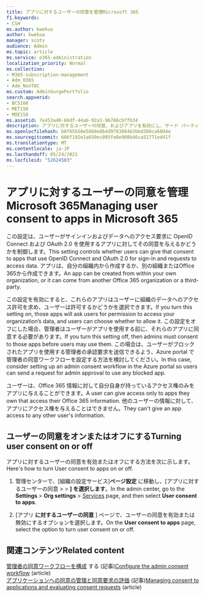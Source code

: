 ```yaml
---
title: アプリに対するユーザーの同意を管理Microsoft 365
f1.keywords:
- CSH
ms.author: kwekua
author: kwekua
manager: scotv
audience: Admin
ms.topic: article
ms.service: o365-administration
localization_priority: Normal
ms.collection:
- M365-subscription-management
- Adm_O365
- Adm_NonTOC
ms.custom: AdminSurgePortfolio
search.appverid:
- BCS160
- MET150
- MOE150
ms.assetid: 7e453a40-66df-44ab-92a1-96786cb7fb34
description: アプリに対するユーザーの同意、およびアプリを有効にし、サード パーティ製アプリがユーザーの情報にアクセスMicrosoft 365します。
ms.openlocfilehash: b8f65b50e50b0e0b4d978388463bbd380ca60d4e
ms.sourcegitcommit: 686f192e1a650ec805fe8e908b46ca51771ed41f
ms.translationtype: MT
ms.contentlocale: ja-JP
ms.lasthandoff: 05/24/2021
ms.locfileid: "52624503"
---
```

# <a name="managing-user-consent-to-apps-in-microsoft-365"></a><span data-ttu-id="881ef-103">アプリに対するユーザーの同意を管理Microsoft 365</span><span class="sxs-lookup"><span data-stu-id="881ef-103">Managing user consent to apps in Microsoft 365</span></span>

<span data-ttu-id="881ef-104">この設定は、ユーザーがサインインおよびデータへのアクセス要求に OpenID Connect および OAuth 2.0 を使用するアプリに対してその同意を与えるかどうかを制御します。</span><span class="sxs-lookup"><span data-stu-id="881ef-104">This setting controls whether users can give that consent to apps that use OpenID Connect and OAuth 2.0 for sign-in and requests to access data.</span></span> <span data-ttu-id="881ef-105">アプリは、自分の組織内から作成するか、別の組織またはOffice 365から作成できます。</span><span class="sxs-lookup"><span data-stu-id="881ef-105">An app can be created from within your own organization, or it can come from another Office 365 organization or a third-party.</span></span>

<span data-ttu-id="881ef-106">この設定を有効にすると、これらのアプリはユーザーに組織のデータへのアクセス許可を求め、ユーザーは許可するかどうかを選択できます。</span><span class="sxs-lookup"><span data-stu-id="881ef-106">If you turn this setting on, those apps will ask users for permission to access your organization’s data, and users can choose whether to allow it.</span></span> <span data-ttu-id="881ef-107">この設定をオフにした場合、管理者はユーザーがアプリを使用する前に、それらのアプリに同意する必要があります。</span><span class="sxs-lookup"><span data-stu-id="881ef-107">If you turn this setting off, then admins must consent to those apps before users may use them.</span></span> <span data-ttu-id="881ef-108">この場合は、ユーザーがブロックされたアプリを使用する管理者の承認要求を送信できるよう、Azure portal で管理者の同意ワークフローを設定する方法を検討してください。</span><span class="sxs-lookup"><span data-stu-id="881ef-108">In this case, consider setting up an admin consent workflow in the Azure portal so users can send a request for admin approval to use any blocked app.</span></span>

<span data-ttu-id="881ef-109">ユーザーは、Office 365 情報に対して自分自身が持っているアクセス権のみをアプリに与えることができます。</span><span class="sxs-lookup"><span data-stu-id="881ef-109">A user can give access only to apps they own that access their Office 365 information.</span></span> <span data-ttu-id="881ef-110">他のユーザーの情報に対して、アプリにアクセス権を与えることはできません。</span><span class="sxs-lookup"><span data-stu-id="881ef-110">They can't give an app access to any other user's information.</span></span>

## <a name="turning-user-consent-on-or-off"></a><span data-ttu-id="881ef-111">ユーザーの同意をオンまたはオフにする</span><span class="sxs-lookup"><span data-stu-id="881ef-111">Turning user consent on or off</span></span>
<span data-ttu-id="881ef-112"><a name="__toc379982114"> </a></span><span class="sxs-lookup"><span data-stu-id="881ef-112"><a name="__toc379982114"> </a></span></span>

<span data-ttu-id="881ef-113">アプリに対するユーザーの同意を有効またはオフにする方法を次に示します。</span><span class="sxs-lookup"><span data-stu-id="881ef-113">Here's how to turn User consent to apps on or off.</span></span>

1. <span data-ttu-id="881ef-114">管理センターで、[組織の設定サービス]**ページ設定** に移動し、[アプリに対するユーザーの同意 \>   >  [](https://go.microsoft.com/fwlink/p/?linkid=2053743)**] を選択します**。</span><span class="sxs-lookup"><span data-stu-id="881ef-114">In the admin center, go to the **Settings** \> **Org settings** > [Services](https://go.microsoft.com/fwlink/p/?linkid=2053743) page, and then select **User consent to apps**.</span></span>

2. <span data-ttu-id="881ef-115">[アプリ **に対するユーザーの同意** ] ページで、ユーザーの同意を有効または無効にするオプションを選択します。</span><span class="sxs-lookup"><span data-stu-id="881ef-115">On the **User consent to apps** page, select the option to turn user consent on or off.</span></span>

## <a name="related-content"></a><span data-ttu-id="881ef-116">関連コンテンツ</span><span class="sxs-lookup"><span data-stu-id="881ef-116">Related content</span></span> 
<span data-ttu-id="881ef-117"><a name="__toc379982114"> </a></span><span class="sxs-lookup"><span data-stu-id="881ef-117"><a name="__toc379982114"> </a></span></span>

<span data-ttu-id="881ef-118">[管理者の同意ワークフローを構成](/azure/active-directory/manage-apps/configure-admin-consent-workflow) する (記事)</span><span class="sxs-lookup"><span data-stu-id="881ef-118">[Configure the admin consent workflow](/azure/active-directory/manage-apps/configure-admin-consent-workflow) (article)</span></span>\
<span data-ttu-id="881ef-119">[アプリケーションへの同意の管理と同意要求の評価](/azure/active-directory/manage-apps/manage-consent-requests) (記事)</span><span class="sxs-lookup"><span data-stu-id="881ef-119">[Managing consent to applications and evaluating consent requests](/azure/active-directory/manage-apps/manage-consent-requests) (article)</span></span>